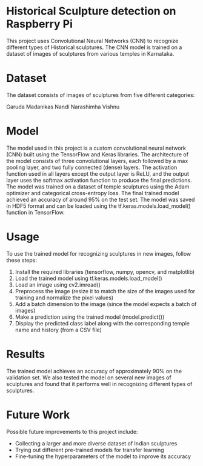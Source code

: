 # Historical Sculpture detection on Raspberry Pi
This project uses Convolutional Neural Networks (CNN) to recognize different types of Historical sculptures.
The CNN model is trained on a dataset of images of sculptures from various temples in Karnataka.

# Dataset
The dataset consists of images of sculptures from five different categories:

Garuda
Madanikas
Nandi
Narashimha
Vishnu

# Model
The model used in this project is a custom convolutional neural network (CNN) built using the TensorFlow and Keras libraries.
The architecture of the model consists of three convolutional layers, each followed by a max pooling layer, and two fully connected (dense) layers. The activation function used in all layers except the output layer is ReLU, and the output layer uses the softmax activation function to produce the final predictions. The model was trained on a dataset of temple sculptures using the Adam optimizer and categorical cross-entropy loss.
The final trained model achieved an accuracy of around 95% on the test set. The model was saved in HDF5 format and can be loaded using the tf.keras.models.load_model() function in TensorFlow.

# Usage
To use the trained model for recognizing sculptures in new images, follow these steps:

1. Install the required libraries (tensorflow, numpy, opencv, and matplotlib)
2. Load the trained model using tf.keras.models.load_model()
3. Load an image using cv2.imread()
4. Preprocess the image (resize it to match the size of the images used for training and normalize the pixel values)
5. Add a batch dimension to the image (since the model expects a batch of images)
6. Make a prediction using the trained model (model.predict())
7. Display the predicted class label along with the corresponding temple name and history (from a CSV file)

# Results
The trained model achieves an accuracy of approximately 90% on the validation set.
We also tested the model on several new images of sculptures and found that it performs well in recognizing different types of sculptures.

# Future Work
Possible future improvements to this project include:

* Collecting a larger and more diverse dataset of Indian sculptures
* Trying out different pre-trained models for transfer learning
* Fine-tuning the hyperparameters of the model to improve its accuracy
